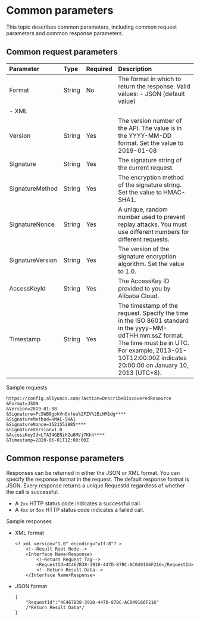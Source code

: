 # Common parameters

This topic describes common parameters, including common request parameters and common response parameters.

## Common request parameters

|Parameter|Type|Required|Description|
|:--------|:---|:-------|:----------|
|Format|String|No|The format in which to return the response. Valid values: -   JSON \(default value\)
-   XML |
|Version|String|Yes|The version number of the API. The value is in the YYYY-MM-DD format. Set the value to 2019-01-08 |
|Signature|String|Yes|The signature string of the current request.|
|SignatureMethod|String|Yes|The encryption method of the signature string. Set the value to HMAC-SHA1.|
|SignatureNonce|String|Yes|A unique, random number used to prevent replay attacks. You must use different numbers for different requests.|
|SignatureVersion|String|Yes|The version of the signature encryption algorithm. Set the value to 1.0.|
|AccessKeyId|String|Yes|The AccessKey ID provided to you by Alibaba Cloud.|
|Timestamp|String|Yes|The timestamp of the request. Specify the time in the ISO 8601 standard in the yyyy-MM-ddTHH:mm:ssZ format. The time must be in UTC. For example, 2013-01-10T12:00:00Z indicates 20:00:00 on January 10, 2013 \(UTC+8\). |

Sample requests

```
https://config.aliyuncs.com/?Action=DescribeDiscoveredResource
&Format=JSON
&Version=2019-01-08
&Signature=Pc5WB8gokVn0xfeu%2FZV%2BiNM1dg****
&SignatureMethod=HMAC-SHA1
&SignatureNonce=1521552885****
&SignatureVersion=1.0
&AccessKeyId=LTAI4GENiH2u8MVj7Khh****
&Timestamp=2020-06-01T12:00:00Z
```

## Common response parameters

Responses can be returned in either the JSON or XML format. You can specify the response format in the request. The default response format is JSON. Every response returns a unique RequestId regardless of whether the call is successful.

-   A `2xx` HTTP status code indicates a successful call.
-   A `4xx` or `5xx` HTTP status code indicates a failed call.

Sample responses

-   XML format

    ```
    <? xml version="1.0" encoding="utf-8"? > 
        <!--Result Root Node-->
        <Interface Name+Response>
            <!—Return Request Tag-->
            <RequestId>4C467B38-3910-447D-87BC-AC049166F216</RequestId>
            <!--Return Result Data-->
        </Interface Name+Response>                        
    ```

-   JSON format

    ```
    {
        "RequestId":"4C467B38-3910-447D-87BC-AC049166F216"
        /*Return Result Data*/
    }
    ```



